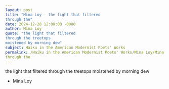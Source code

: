 ```yaml
---
layout: post
title: "Mina Loy - the light that filtered
through the"
date: 2024-12-28 12:00:00 -0000
author: Mina Loy
quote: "the light that filtered
through the treetops
moistened by morning dew"
subject: Haiku in the American Modernist Poets' Works
permalink: /Haiku in the American Modernist Poets' Works/Mina Loy/Mina Loy - the light that filtered
through the
---
```


the light that filtered
through the treetops
moistened by morning dew

- Mina Loy
